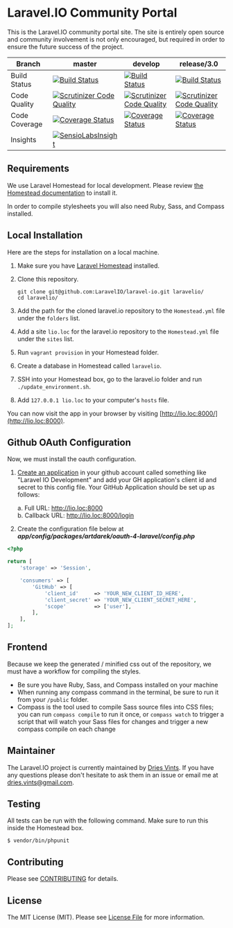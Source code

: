 # Laravel.IO Community Portal

This is the Laravel.IO community portal site. The site is entirely open source and community involvement is not only encouraged, but required in order to ensure the future success of the project.

<table>
    <thead>
        <tr>
            <th>Branch</th>
            <th>master</th>
            <th>develop</th>
            <th>release/3.0</th>
        </tr>
    </thead>
    <tbody>
        <tr>
            <td>Build Status</td>
            <td>
                <a href="https://travis-ci.org/LaravelIO/laravel.io">
                    <img src="https://travis-ci.org/LaravelIO/laravel.io.svg?branch=master" alt="Build Status">
                </a>
            </td>
            <td>
                <a href="https://travis-ci.org/LaravelIO/laravel.io">
                    <img src="https://travis-ci.org/LaravelIO/laravel.io.svg?branch=develop" alt="Build Status">
                </a>
            </td>
            <td>
                <a href="https://travis-ci.org/LaravelIO/laravel.io">
                    <img src="https://travis-ci.org/LaravelIO/laravel.io.svg?branch=release%2F3.0" alt="Build Status">
                </a>
            </td>
        </tr>
        <tr>
            <td>Code Quality</td>
            <td>
                <a href="https://scrutinizer-ci.com/g/LaravelIO/laravel.io/?branch=master">
                    <img src="https://scrutinizer-ci.com/g/LaravelIO/laravel.io/badges/quality-score.png?b=master"
                         alt="Scrutinizer Code Quality">
                </a>
            </td>
            <td>
                <a href="https://scrutinizer-ci.com/g/LaravelIO/laravel.io/?branch=develop">
                    <img src="https://scrutinizer-ci.com/g/LaravelIO/laravel.io/badges/quality-score.png?b=develop"
                         alt="Scrutinizer Code Quality">
                </a>
            </td>
            <td>
                <a href="https://scrutinizer-ci.com/g/LaravelIO/laravel.io/?branch=release%2F3.0">
                    <img src="https://scrutinizer-ci.com/g/LaravelIO/laravel.io/badges/quality-score.png?b=release%2F3.0"
                         alt="Scrutinizer Code Quality">
                </a>
            </td>
        </tr>
        <tr>
            <td>Code Coverage</td>
            <td>
                <a href='https://coveralls.io/r/LaravelIO/laravel.io?branch=master'>
                    <img src='https://coveralls.io/repos/LaravelIO/laravel.io/badge.png?branch=master' alt='Coverage Status' />
                </a>
            </td>
            <td>
                <a href='https://coveralls.io/r/LaravelIO/laravel.io?branch=develop'>
                    <img src='https://coveralls.io/repos/LaravelIO/laravel.io/badge.png?branch=develop' alt='Coverage Status' />
                </a>
            </td>
            <td>
                <a href='https://coveralls.io/r/LaravelIO/laravel.io?branch=release%2F3.0'>
                    <img src='https://coveralls.io/repos/LaravelIO/laravel.io/badge.png?branch=release%2F3.0' alt='Coverage Status' />
                </a>
            </td>
        </tr>
        <tr>
            <td>Insights</td>
            <td>
                <a href="https://insight.sensiolabs.com/projects/50a7431f-66b0-4221-8837-7ccf1924031e">
                    <img src="https://insight.sensiolabs.com/projects/50a7431f-66b0-4221-8837-7ccf1924031e/mini.png"
                         alt="SensioLabsInsight">
                </a>
            </td>
            <td></td>
            <td></td>
        </tr>
    </tbody>
</table>


## Requirements

We use Laravel Homestead for local development. Please review [the Homestead documentation](http://laravel.com/docs/homestead) to install it.

In order to compile stylesheets you will also need Ruby, Sass, and Compass installed.

## Local Installation

Here are the steps for installation on a local machine.

1. Make sure you have [Laravel Homestead](http://laravel.com/docs/homestead) installed.
2. Clone this repository.

    ```
    git clone git@github.com:LaravelIO/laravel-io.git laravelio/
    cd laravelio/
    ```

3. Add the path for the cloned laravel.io repository to the `Homestead.yml` file under the `folders` list.
4. Add a site `lio.loc` for the laravel.io repository to the `Homestead.yml` file under the `sites` list.
5. Run `vagrant provision` in your Homestead folder.
6. Create a database in Homestead called `laravelio`.
7. SSH into your Homestead box, go to the laravel.io folder and run `./update_environment.sh`.
8. Add `127.0.0.1 lio.loc` to your computer's `hosts` file.

You can now visit the app in your browser by visiting [http://lio.loc:8000/](http://lio.loc:8000).

## Github OAuth Configuration

Now, we must install the oauth configuration.

1. [Create an application](https://github.com/settings/applications) in your github account called something like "Laravel IO Development" and add your GH application's client id and secret to this config file. Your GitHub Application should be set up as follows:

    a. Full URL: http://lio.loc:8000  
    b. Callback URL: http://lio.loc:8000/login

2. Create the configuration file below at ***app/config/packages/artdarek/oauth-4-laravel/config.php***

```PHP
<?php

return [
    'storage' => 'Session',

    'consumers' => [
        'GitHub' => [
            'client_id'     => 'YOUR_NEW_CLIENT_ID_HERE',
            'client_secret' => 'YOUR_NEW_CLIENT_SECRET_HERE',
            'scope'         => ['user'],
        ],
    ],
];
```

## Frontend

Because we keep the generated / minified css out of the repository, we must have a workflow for compiling the styles.

- Be sure you have Ruby, Sass, and Compass installed on your machine
- When running any compass command in the terminal, be sure to run it from your `/public` folder.
- Compass is the tool used to compile Sass source files into CSS files; you can run `compass compile` to run it once, or `compass watch` to trigger a script that will watch your Sass files for changes and trigger a new compass compile on each change

## Maintainer

The Laravel.IO project is currently maintained by [Dries Vints](https://github.com/driesvints). If you have any questions please don't hesitate to ask them in an issue or email me at [dries.vints@gmail.com](mailto:dries.vints@gmail.com).

## Testing

All tests can be run with the following command. Make sure to run this inside the Homestead box.

    $ vendor/bin/phpunit

## Contributing

Please see [CONTRIBUTING](CONTRIBUTING.md) for details.

## License

The MIT License (MIT). Please see [License File](LICENSE.md) for more information.

